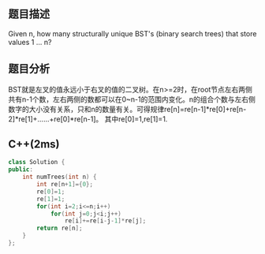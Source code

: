 ## 题目描述
Given n, how many structurally unique BST's (binary search trees) that store values 1 ... n?
## 题目分析
BST就是左叉的值永远小于右叉的值的二叉树。在n>=2时，在root节点左右两侧共有n-1个数，左右两侧的数都可以在0~n-1的范围内变化。n的组合个数与左右侧数字的大小没有关系，只和n的数量有关。可得规律re[n]=re[n-1]*re[0]+re[n-2]*re[1]+......+re[0]*re[n-1]。
其中re[0]=1,re[1]=1.
## C++(2ms)
```cpp
class Solution {
public:
    int numTrees(int n) {
        int re[n+1]={0};
        re[0]=1;
        re[1]=1;
        for(int i=2;i<=n;i++)
            for(int j=0;j<i;j++)
                re[i]+=re[i-j-1]*re[j];
        return re[n];
    }
};
```

